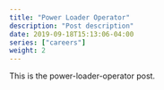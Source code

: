 ```yaml
---
title: "Power Loader Operator"
description: "Post description"
date: 2019-09-18T15:13:06-04:00
series: ["careers"]
weight: 2
---
```


This is the power-loader-operator post.
